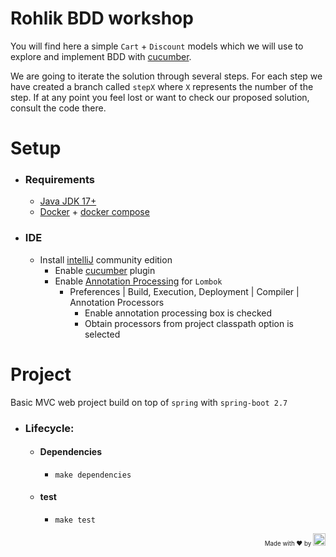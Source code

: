 # Rohlik BDD workshop
You will find here a simple `Cart` + `Discount` models which we will use to explore and implement BDD with [cucumber](https://cucumber.io/).

We are going to iterate the solution through several steps. For each step we have created a branch called `stepX` where `X` represents the number of the step. If at any point you feel lost or want to check our proposed solution, consult the code there.

# Setup
 - ### Requirements
   - [Java JDK 17+](https://www.oracle.com/java/technologies/javase/jdk17-archive-downloads.html)
   - [Docker](https://docs.docker.com/get-docker/) + [docker compose](https://docs.docker.com/compose/install/)
 
 - ### IDE
   - Install [intelliJ](https://www.jetbrains.com/idea/download/) community edition
     - Enable [cucumber](https://www.jetbrains.com/help/idea/enabling-cucumber-support-in-project.html) plugin
     - Enable [Annotation Processing](https://www.jetbrains.com/help/idea/annotation-processors-support.html) for `Lombok`
       - Preferences | Build, Execution, Deployment | Compiler | Annotation Processors
         - Enable annotation processing box is checked 
         - Obtain processors from project classpath option is selected

# Project
Basic MVC web project build on top of `spring` with `spring-boot 2.7`

- ### Lifecycle:
  - #### Dependencies 
    - `make dependencies`
  - #### test 
    - `make test`

<p align="right"><sup><sub>Made with ♥ by <img src="https://www.rohlik.group/sites/default/files/obsah/paticka/logo/rohlik-grouplogo.svg" width="20" height="20"></sub></sup></p>  
